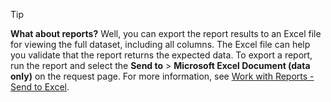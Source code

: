 > [!TIP]
> **What about reports?** Well, you can export the report results to an Excel file for viewing the full dataset, including all columns. The Excel file can help you validate that the report returns the expected data. To export a report, run the report and select the **Send to** > **Microsoft Excel Document (data only)**  on the request page. For more information, see [Work with Reports - Send to Excel](../ui-work-report.md#send-to-excel).